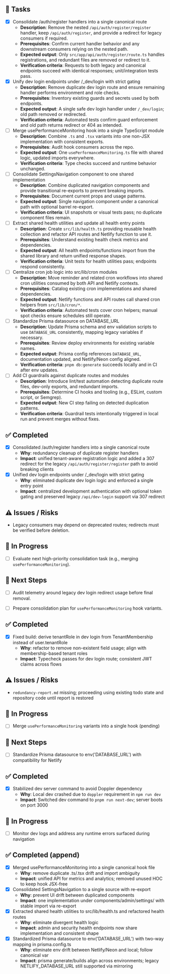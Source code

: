 ## 🚧 Tasks
- [x] Consolidate /auth/register handlers into a single canonical route
  - **Description**: Remove the nested `/api/auth/register/register` handler, keep `/api/auth/register`, and provide a redirect for legacy consumers if required.
  - **Prerequisites**: Confirm current handler behavior and any downstream consumers relying on the nested path.
  - **Expected output**: Only `src/app/api/auth/register/route.ts` handles registrations, and redundant files are removed or redirect to it.
  - **Verification criteria**: Requests to both legacy and canonical endpoints succeed with identical responses; unit/integration tests pass.
- [x] Unify dev login endpoints under /_dev/login with strict gating
  - **Description**: Remove duplicate dev login route and ensure remaining handler performs environment and role checks.
  - **Prerequisites**: Inventory existing guards and secrets used by both endpoints.
  - **Expected output**: A single safe dev login handler under `/_dev/login`; old path removed or redirected.
  - **Verification criteria**: Automated tests confirm guard enforcement and old path returns redirect or 404 as intended.
- [ ] Merge usePerformanceMonitoring hook into a single TypeScript module
  - **Description**: Combine `.ts` and `.tsx` variants into one non-JSX implementation with consistent exports.
  - **Prerequisites**: Audit hook consumers across the repo.
  - **Expected output**: One `usePerformanceMonitoring.ts` file with shared logic, updated imports everywhere.
  - **Verification criteria**: Type checks succeed and runtime behavior unchanged.
- [ ] Consolidate SettingsNavigation component to one shared implementation
  - **Description**: Combine duplicated navigation components and provide transitional re-exports to prevent breaking imports.
  - **Prerequisites**: Document current props and usage patterns.
  - **Expected output**: Single navigation component under a canonical path with optional barrel re-export.
  - **Verification criteria**: UI snapshots or visual tests pass; no duplicate component files remain.
- [ ] Extract shared health utilities and update all health entry points
  - **Description**: Create `src/lib/health.ts` providing reusable health collection and refactor API routes and Netlify function to use it.
  - **Prerequisites**: Understand existing health check metrics and dependencies.
  - **Expected output**: All health endpoints/functions import from the shared library and return unified response shapes.
  - **Verification criteria**: Unit tests for health utilities pass; endpoints respond consistently.
- [ ] Centralize cron job logic into src/lib/cron modules
  - **Description**: Move reminder and related cron workflows into shared cron utilities consumed by both API and Netlify contexts.
  - **Prerequisites**: Catalog existing cron implementations and shared dependencies.
  - **Expected output**: Netlify functions and API routes call shared cron helpers from `src/lib/cron/*`.
  - **Verification criteria**: Automated tests cover cron helpers; manual spot checks ensure schedules still operate.
- [ ] Standardize Prisma datasource on DATABASE_URL
  - **Description**: Update Prisma schema and env validation scripts to use `DATABASE_URL` consistently, mapping legacy variables if necessary.
  - **Prerequisites**: Review deploy environments for existing variable names.
  - **Expected output**: Prisma config references `DATABASE_URL`, documentation updated, and Netlify/Neon config aligned.
  - **Verification criteria**: `pnpm db:generate` succeeds locally and in CI after env updates.
- [ ] Add CI guardrails against duplicate routes and modules
  - **Description**: Introduce lint/test automation detecting duplicate route files, dev-only exports, and redundant imports.
  - **Prerequisites**: Determine CI hooks and tooling (e.g., ESLint, custom script, or Semgrep).
  - **Expected output**: New CI step failing on detected duplication patterns.
  - **Verification criteria**: Guardrail tests intentionally triggered in local run and prevent merges without fixes.

## ✅ Completed
- [x] Consolidated /auth/register handlers into a single canonical route
  - **Why**: redundancy cleanup of duplicate register handlers
  - **Impact**: unified tenant-aware registration logic and added a 307 redirect for the legacy `/api/auth/register/register` path to avoid breaking clients
- [x] Unified dev login endpoints under /_dev/login with strict gating
  - **Why**: eliminated duplicate dev login logic and enforced a single entry point
  - **Impact**: centralized development authentication with optional token gating and preserved legacy `/api/dev-login` support via 307 redirect

## ⚠️ Issues / Risks
- Legacy consumers may depend on deprecated routes; redirects must be verified before deletion.

## 🚧 In Progress
- [ ] Evaluate next high-priority consolidation task (e.g., merging `usePerformanceMonitoring`).

## 🔧 Next Steps
- [ ] Audit telemetry around legacy dev login redirect usage before final removal.
- [ ] Prepare consolidation plan for `usePerformanceMonitoring` hook variants.


## ✅ Completed
- [x] Fixed build: derive tenantRole in dev login from TenantMembership instead of user.tenantRole
  - **Why**: refactor to remove non-existent field usage; align with membership-based tenant roles
  - **Impact**: Typecheck passes for dev login route; consistent JWT claims across flows

## ⚠️ Issues / Risks
- `redundancy-report.md` missing; proceeding using existing todo state and repository code until report is restored

## 🚧 In Progress
- [ ] Merge `usePerformanceMonitoring` variants into a single hook (pending)

## 🔧 Next Steps
- [ ] Standardize Prisma datasource to env('DATABASE_URL') with compatibility for Netlify


## ✅ Completed
- [x] Stabilized dev server command to avoid Doppler dependency
  - **Why**: Local dev crashed due to `doppler` requirement in `npm run dev`
  - **Impact**: Switched dev command to `pnpm run next-dev`; server boots on port 3000

## 🚧 In Progress
- [ ] Monitor dev logs and address any runtime errors surfaced during navigation


## ✅ Completed (append)
- [x] Merged usePerformanceMonitoring into a single canonical hook file
  - **Why**: remove duplicate .ts/.tsx drift and import ambiguity
  - **Impact**: unified API for metrics and analytics; removed unused HOC to keep hook JSX-free
- [x] Consolidated SettingsNavigation to a single source with re-export
  - **Why**: prevent UI drift between duplicated components
  - **Impact**: one implementation under components/admin/settings/ with stable import via re-export
- [x] Extracted shared health utilities to src/lib/health.ts and refactored health routes
  - **Why**: eliminate divergent health logic
  - **Impact**: admin and security health endpoints now share implementation and consistent shape
- [x] Standardized Prisma datasource to env('DATABASE_URL') with two-way mapping in prisma.config.ts
  - **Why**: eliminate env drift between Netlify/Neon and local; follow canonical var
  - **Impact**: prisma generate/builds align across environments; legacy NETLIFY_DATABASE_URL still supported via mirroring

